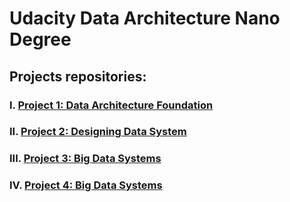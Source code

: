 # Udacity Data Architecture Nano Degree
## Projects repositories:

### I. [Project 1: Data Architecture Foundation](https://github.com/CQHofsns/Udacity-Data-Architecture/tree/main/1_Data_Architecture_Foundation)
### II. [Project 2: Designing Data System](https://github.com/CQHofsns/Udacity-Data-Architecture/tree/main/2_Design_Data_System)
### III. [Project 3: Big Data Systems](https://github.com/CQHofsns/Udacity-Data-Architecture/tree/main/3_Big_Data_Systems)
### IV. [Project 4: Big Data Systems](https://github.com/CQHofsns/Udacity-Data-Architecture/tree/main/4_Data_Governace)
